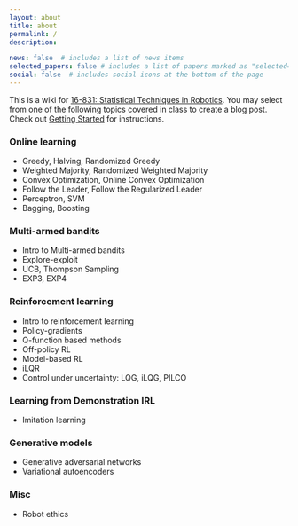 ```yaml
---
layout: about
title: about
permalink: /
description: 

news: false  # includes a list of news items
selected_papers: false # includes a list of papers marked as "selected={true}"
social: false  # includes social icons at the bottom of the page
---
```


This is a wiki for [16-831: Statistical Techniques in Robotics](https://sites.google.com/view/16-831-cmu/home).
You may select from one of the following topics covered in class to create a blog post. Check out [Getting Started](blog/2020/instruction/) for instructions.

### Online learning	
- Greedy, Halving, Randomized Greedy
- Weighted Majority, Randomized Weighted Majority
- Convex Optimization, Online Convex Optimization
- Follow the Leader, Follow the Regularized Leader
- Perceptron, SVM
- Bagging, Boosting

### Multi-armed bandits	
- Intro to Multi-armed bandits
- Explore-exploit
- UCB, Thompson Sampling
- EXP3, EXP4

### Reinforcement learning	
- Intro to reinforcement learning
- Policy-gradients
- Q-function based methods
- Off-policy RL
- Model-based RL
- iLQR
- Control under uncertainty: LQG, iLQG, PILCO

### Learning from Demonstration	IRL
- Imitation learning

### Generative models	
- Generative adversarial networks
- Variational autoencoders

### Misc
- Robot ethics

